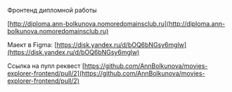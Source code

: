 Фронтенд дипломной работы

[http://diploma.ann-bolkunova.nomoredomainsclub.ru](http://diploma.ann-bolkunova.nomoredomainsclub.ru)

Маект в Figma: [https://disk.yandex.ru/d/bOQ6bNGsy6mglw](https://disk.yandex.ru/d/bOQ6bNGsy6mglw)

Ссылка на пулл реквест [https://github.com/AnnBolkunova/movies-explorer-frontend/pull/2](https://github.com/AnnBolkunova/movies-explorer-frontend/pull/2)
